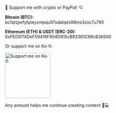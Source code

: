 <div class="donation-box">
  <p class="donation-text">💖 Support me with crypto or PayPal! 💘</p>

  <p><strong>Bitcoin (BTC):</strong><br>bc1qtzjwfyfpleyzmpqu97sdatqes98ms3zxc7u790</p>
  <p><strong>Ethereum (ETH) & USDT (ERC-20):</strong><br>0xFE05f74DeF594f8F904D915cB93361C99cB36500</p>

  <p>Or support me on Ko-fi:</p>
  <a class="popup img-link" href="https://ko-fi.com/kikisec" target="_blank">
    <img src="https://cdn.buymeacoffee.com/buttons/v2/default-yellow.png"
        alt="Support me on Ko-fi"
        width="150"
        loading="lazy">
  </a>


  <p class="donation-note">Any amount helps me continue creating content 💬💻</p>
</div>
